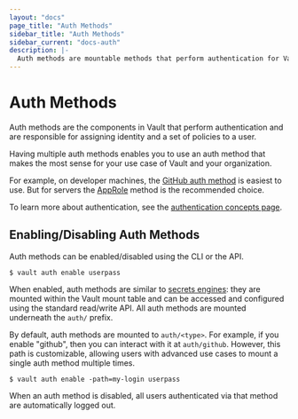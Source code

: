 ```yaml
---
layout: "docs"
page_title: "Auth Methods"
sidebar_title: "Auth Methods"
sidebar_current: "docs-auth"
description: |-
  Auth methods are mountable methods that perform authentication for Vault.
---
```


# Auth Methods

Auth methods are the components in Vault that perform authentication and are
responsible for assigning identity and a set of policies to a user.

Having multiple auth methods enables you to use an auth method that makes the
most sense for your use case of Vault and your organization.

For example, on developer machines, the [GitHub auth method](/docs/auth/github.html)
is easiest to use. But for servers the [AppRole](/docs/auth/approle.html)
method is the recommended choice.

To learn more about authentication, see the
[authentication concepts page](/docs/concepts/auth.html).

## Enabling/Disabling Auth Methods

Auth methods can be enabled/disabled using the CLI or the API.

```text
$ vault auth enable userpass
```

When enabled, auth methods are similar to [secrets engines](/docs/secrets/index.html):
they are mounted within the Vault mount table and can be accessed
and configured using the standard read/write API. All auth methods are mounted underneath the `auth/` prefix.

By default, auth methods are mounted to `auth/<type>`. For example, if you
enable "github", then you can interact with it at `auth/github`. However, this
path is customizable, allowing users with advanced use cases to mount a single
auth method multiple times.

```text
$ vault auth enable -path=my-login userpass
```

When an auth method is disabled, all users authenticated via that method are
automatically logged out.
